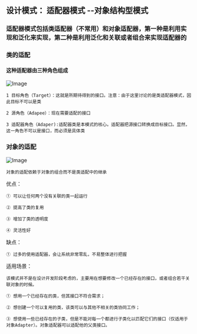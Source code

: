 
## 设计模式： 适配器模式 --对象结构型模式 

### 适配器模式包括类适配器（不常用）和对象适配器，第一种是利用实现和泛化来实现，第二种是利用泛化和关联或者组合来实现适配器的


### 类的适配

#### 这种适配器由三种角色组成

![Image](https://github.com/ZzzYL9/design_pattern/tree/master/class_images/class_adapter.png)
    
    1 目标角色（Target）：这就是所期待得到的接口。注意：由于这里讨论的是类适配器模式，因此目标不可以是类
    
    2 源角色（Adapee）：现在需要适配的接口
    
    3 适配器角色（Adaper):适配器类是本模式的核心。适配器把源接口转换成目标接口。显然，这一角色不可以是接口，而必须是具体类
    
### 对象的适配

![Image](https://github.com/ZzzYL9/design_pattern/tree/master/class_images/object_adapter.png)

    对象的适配依赖于对象的组合而不是类适配中的继承

优点：

    ① 可以让任何两个没有关联的类一起运行
    
    ② 提高了类的复用
    
    ③ 增加了类的透明度
    
    ④ 灵活性好
    
缺点：

    ① 过多的使用适配器，会让系统非常零乱，不易整体进行把握

    
适用场景：

    该模式并不是在设计开发阶段考虑的，主要用在想要修改一个已经存在的接口，或者组合若干关联对象的时候。

    ① 想用一个已经存在的类，但其接口不符合需求；

    ② 想创建一个可以复用的类，该类可以与其他不相关的类协同工作；

    ③ 想使用一些已经存在的子类，但是不能对每一个都进行子类化以匹配它们的接口（仅适用于对象Adapter）。对象适配器可以适配他的父类接口。
